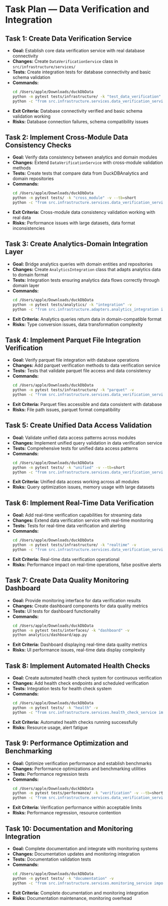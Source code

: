 # Task Plan — Data Verification and Integration

## Task 1: Create Data Verification Service
- **Goal:** Establish core data verification service with real database connectivity
- **Changes:** Create `DataVerificationService` class in `src/infrastructure/services/`
- **Tests:** Create integration tests for database connectivity and basic schema validation
- **Commands:**
  ```bash
  cd /Users/apple/Downloads/duckDbData
  python -m pytest tests/infrastructure/ -k "test_data_verification" -v
  python -c "from src.infrastructure.services.data_verification_service import DataVerificationService; dvs = DataVerificationService(); print(dvs.verify_database_connectivity())"
  ```
- **Exit Criteria:** Database connectivity verified and basic schema validation working
- **Risks:** Database connection failures, schema compatibility issues

## Task 2: Implement Cross-Module Data Consistency Checks
- **Goal:** Verify data consistency between analytics and domain modules
- **Changes:** Extend `DataVerificationService` with cross-module validation methods
- **Tests:** Create tests that compare data from DuckDBAnalytics and domain repositories
- **Commands:**
  ```bash
  cd /Users/apple/Downloads/duckDbData
  python -m pytest tests/ -k "cross_module" -v --tb=short
  python -c "from src.infrastructure.services.data_verification_service import DataVerificationService; dvs = DataVerificationService(); print(dvs.verify_cross_module_consistency())"
  ```
- **Exit Criteria:** Cross-module data consistency validation working with real data
- **Risks:** Performance issues with large datasets, data format inconsistencies

## Task 3: Create Analytics-Domain Integration Layer
- **Goal:** Bridge analytics queries with domain entities and repositories
- **Changes:** Create `AnalyticsIntegration` class that adapts analytics data to domain format
- **Tests:** Integration tests ensuring analytics data flows correctly through domain layer
- **Commands:**
  ```bash
  cd /Users/apple/Downloads/duckDbData
  python -m pytest tests/analytics/ -k "integration" -v
  python -c "from src.infrastructure.adapters.analytics_integration import AnalyticsIntegration; ai = AnalyticsIntegration(); result = ai.get_unified_market_data('RELIANCE'); print(f'Rows: {len(result)}')"
  ```
- **Exit Criteria:** Analytics queries return data in domain-compatible format
- **Risks:** Type conversion issues, data transformation complexity

## Task 4: Implement Parquet File Integration Verification
- **Goal:** Verify parquet file integration with database operations
- **Changes:** Add parquet verification methods to data verification service
- **Tests:** Tests that validate parquet file access and data consistency
- **Commands:**
  ```bash
  cd /Users/apple/Downloads/duckDbData
  python -m pytest tests/infrastructure/ -k "parquet" -v
  python -c "from src.infrastructure.services.data_verification_service import DataVerificationService; dvs = DataVerificationService(); print(dvs.verify_parquet_integration())"
  ```
- **Exit Criteria:** Parquet files accessible and data consistent with database
- **Risks:** File path issues, parquet format compatibility

## Task 5: Create Unified Data Access Validation
- **Goal:** Validate unified data access patterns across modules
- **Changes:** Implement unified query validation in data verification service
- **Tests:** Comprehensive tests for unified data access patterns
- **Commands:**
  ```bash
  cd /Users/apple/Downloads/duckDbData
  python -m pytest tests/ -k "unified" -v --tb=short
  python -c "from src.infrastructure.services.data_verification_service import DataVerificationService; dvs = DataVerificationService(); report = dvs.run_comprehensive_validation(); print(f'Total checks: {report.total_checks}, Passed: {report.passed_checks}')"
  ```
- **Exit Criteria:** Unified data access working across all modules
- **Risks:** Query optimization issues, memory usage with large datasets

## Task 6: Implement Real-Time Data Verification
- **Goal:** Add real-time verification capabilities for streaming data
- **Changes:** Extend data verification service with real-time monitoring
- **Tests:** Tests for real-time data verification and alerting
- **Commands:**
  ```bash
  cd /Users/apple/Downloads/duckDbData
  python -m pytest tests/infrastructure/ -k "realtime" -v
  python -c "from src.infrastructure.services.data_verification_service import DataVerificationService; dvs = DataVerificationService(); dvs.start_realtime_verification()"
  ```
- **Exit Criteria:** Real-time data verification operational
- **Risks:** Performance impact on real-time operations, false positive alerts

## Task 7: Create Data Quality Monitoring Dashboard
- **Goal:** Provide monitoring interface for data verification results
- **Changes:** Create dashboard components for data quality metrics
- **Tests:** UI tests for dashboard functionality
- **Commands:**
  ```bash
  cd /Users/apple/Downloads/duckDbData
  python -m pytest tests/interfaces/ -k "dashboard" -v
  python analytics/dashboard/app.py
  ```
- **Exit Criteria:** Dashboard displaying real-time data quality metrics
- **Risks:** UI performance issues, real-time data display complexity

## Task 8: Implement Automated Health Checks
- **Goal:** Create automated health check system for continuous verification
- **Changes:** Add health check endpoints and scheduled verification
- **Tests:** Integration tests for health check system
- **Commands:**
  ```bash
  cd /Users/apple/Downloads/duckDbData
  python -m pytest tests/ -k "health" -v
  python -c "from src.infrastructure.services.health_check_service import HealthCheckService; hcs = HealthCheckService(); status = hcs.run_full_health_check(); print(f'Status: {status.overall_health}')"
  ```
- **Exit Criteria:** Automated health checks running successfully
- **Risks:** Resource usage, alert fatigue

## Task 9: Performance Optimization and Benchmarking
- **Goal:** Optimize verification performance and establish benchmarks
- **Changes:** Performance optimizations and benchmarking utilities
- **Tests:** Performance regression tests
- **Commands:**
  ```bash
  cd /Users/apple/Downloads/duckDbData
  python -m pytest tests/performance/ -k "verification" -v --tb=short
  python -c "from src.infrastructure.services.data_verification_service import DataVerificationService; dvs = DataVerificationService(); dvs.run_performance_benchmark()"
  ```
- **Exit Criteria:** Verification performance within acceptable limits
- **Risks:** Performance regression, resource contention

## Task 10: Documentation and Monitoring Integration
- **Goal:** Complete documentation and integrate with monitoring systems
- **Changes:** Documentation updates and monitoring integration
- **Tests:** Documentation validation tests
- **Commands:**
  ```bash
  cd /Users/apple/Downloads/duckDbData
  python -m pytest tests/ -k "documentation" -v
  python -c "from src.infrastructure.services.monitoring_service import MonitoringService; ms = MonitoringService(); ms.generate_documentation_report()"
  ```
- **Exit Criteria:** Complete documentation and monitoring integration
- **Risks:** Documentation maintenance, monitoring overhead

